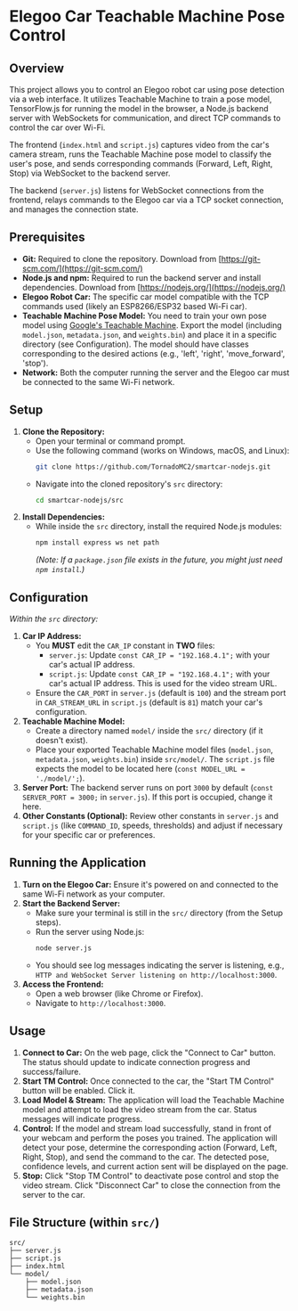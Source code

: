 # Elegoo Car Teachable Machine Pose Control

## Overview

This project allows you to control an Elegoo robot car using pose detection via a web interface. It utilizes Teachable Machine to train a pose model, TensorFlow.js for running the model in the browser, a Node.js backend server with WebSockets for communication, and direct TCP commands to control the car over Wi-Fi.

The frontend (`index.html` and `script.js`) captures video from the car's camera stream, runs the Teachable Machine pose model to classify the user's pose, and sends corresponding commands (Forward, Left, Right, Stop) via WebSocket to the backend server.

The backend (`server.js`) listens for WebSocket connections from the frontend, relays commands to the Elegoo car via a TCP socket connection, and manages the connection state.

## Prerequisites

* **Git:** Required to clone the repository. Download from [https://git-scm.com/](https://git-scm.com/)
* **Node.js and npm:** Required to run the backend server and install dependencies. Download from [https://nodejs.org/](https://nodejs.org/)
* **Elegoo Robot Car:** The specific car model compatible with the TCP commands used (likely an ESP8266/ESP32 based Wi-Fi car).
* **Teachable Machine Pose Model:** You need to train your own pose model using [Google's Teachable Machine](https://teachablemachine.withgoogle.com/train/pose). Export the model (including `model.json`, `metadata.json`, and `weights.bin`) and place it in a specific directory (see Configuration). The model should have classes corresponding to the desired actions (e.g., 'left', 'right', 'move_forward', 'stop').
* **Network:** Both the computer running the server and the Elegoo car must be connected to the same Wi-Fi network.

## Setup

1.  **Clone the Repository:**
    * Open your terminal or command prompt.
    * Use the following command (works on Windows, macOS, and Linux):
        ```bash
        git clone https://github.com/TornadoMC2/smartcar-nodejs.git
        ```
    * Navigate into the cloned repository's `src` directory:
        ```bash
        cd smartcar-nodejs/src
        ```
2.  **Install Dependencies:**
    * While inside the `src` directory, install the required Node.js modules:
        ```bash
        npm install express ws net path
        ```
        *(Note: If a `package.json` file exists in the future, you might just need `npm install`.)*

## Configuration

*Within the `src` directory:*

1.  **Car IP Address:**
    * You **MUST** edit the `CAR_IP` constant in **TWO** files:
        * `server.js`: Update `const CAR_IP = "192.168.4.1";` with your car's actual IP address.
        * `script.js`: Update `const CAR_IP = "192.168.4.1";` with your car's actual IP address. This is used for the video stream URL.
    * Ensure the `CAR_PORT` in `server.js` (default is `100`) and the stream port in `CAR_STREAM_URL` in `script.js` (default is `81`) match your car's configuration.
2.  **Teachable Machine Model:**
    * Create a directory named `model/` inside the `src/` directory (if it doesn't exist).
    * Place your exported Teachable Machine model files (`model.json`, `metadata.json`, `weights.bin`) inside `src/model/`. The `script.js` file expects the model to be located here (`const MODEL_URL = './model/';`).
3.  **Server Port:** The backend server runs on port `3000` by default (`const SERVER_PORT = 3000;` in `server.js`). If this port is occupied, change it here.
4.  **Other Constants (Optional):** Review other constants in `server.js` and `script.js` (like `COMMAND_ID`, speeds, thresholds) and adjust if necessary for your specific car or preferences.

## Running the Application

1.  **Turn on the Elegoo Car:** Ensure it's powered on and connected to the same Wi-Fi network as your computer.
2.  **Start the Backend Server:**
    * Make sure your terminal is still in the `src/` directory (from the Setup steps).
    * Run the server using Node.js:
        ```bash
        node server.js
        ```
    * You should see log messages indicating the server is listening, e.g., `HTTP and WebSocket Server listening on http://localhost:3000`.
3.  **Access the Frontend:**
    * Open a web browser (like Chrome or Firefox).
    * Navigate to `http://localhost:3000`.

## Usage

1.  **Connect to Car:** On the web page, click the "Connect to Car" button. The status should update to indicate connection progress and success/failure.
2.  **Start TM Control:** Once connected to the car, the "Start TM Control" button will be enabled. Click it.
3.  **Load Model & Stream:** The application will load the Teachable Machine model and attempt to load the video stream from the car. Status messages will indicate progress.
4.  **Control:** If the model and stream load successfully, stand in front of your webcam and perform the poses you trained. The application will detect your pose, determine the corresponding action (Forward, Left, Right, Stop), and send the command to the car. The detected pose, confidence levels, and current action sent will be displayed on the page.
5.  **Stop:** Click "Stop TM Control" to deactivate pose control and stop the video stream. Click "Disconnect Car" to close the connection from the server to the car.

## File Structure (within `src/`)
```
src/
├── server.js
├── script.js
├── index.html
└── model/
    ├── model.json
    ├── metadata.json
    └── weights.bin
```
